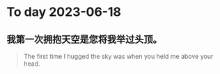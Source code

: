 
# To day 2023-06-18


## 我第一次拥抱天空是您将我举过头顶。
> The first time I hugged the sky was when you held me above your head. 

    